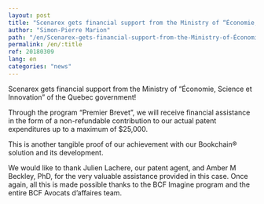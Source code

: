 ```yaml
---
layout: post
title: "Scenarex gets financial support from the Ministry of “Économie, Science et Innovation”"
author: "Simon-Pierre Marion"
path: "/en/Scenarex-gets-financial-support-from-the-Ministry-of-Économie-Science-et-Innovation"
permalink: /en/:title
ref: 20180309
lang: en
categories: "news"
---
```


Scenarex gets financial support from the Ministry of “Économie, Science et Innovation” of the Quebec government!

Through the program “Premier Brevet”, we will receive financial assistance in the form of a non-refundable contribution to our actual patent expenditures up to a maximum of $25,000.

This is another tangible proof of our achievement with our Bookchain® solution and its development.

We would like to thank Julien Lachere, our patent agent, and Amber M Beckley, PhD, for the very valuable assistance provided in this case. Once again, all this is made possible thanks to the BCF Imagine program and the entire BCF Avocats d’affaires team.
